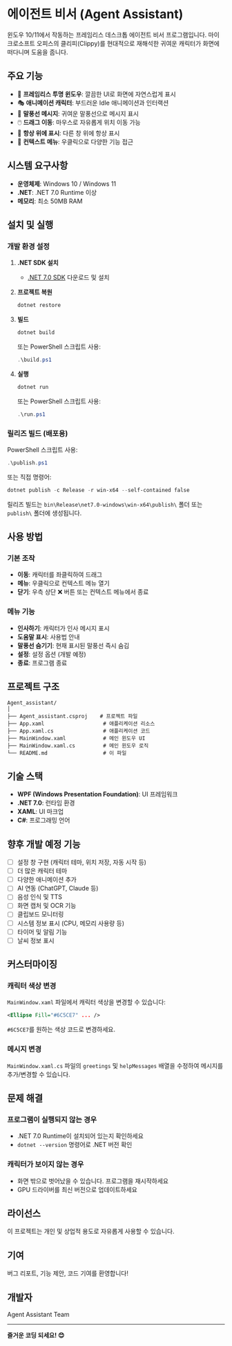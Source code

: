 # 에이전트 비서 (Agent Assistant)

윈도우 10/11에서 작동하는 프레임리스 데스크톱 에이전트 비서 프로그램입니다. 
마이크로소프트 오피스의 클리피(Clippy)를 현대적으로 재해석한 귀여운 캐릭터가 화면에 떠다니며 도움을 줍니다.

## 주요 기능

- 🎨 **프레임리스 투명 윈도우**: 깔끔한 UI로 화면에 자연스럽게 표시
- 🎭 **애니메이션 캐릭터**: 부드러운 Idle 애니메이션과 인터랙션
- 💬 **말풍선 메시지**: 귀여운 말풍선으로 메시지 표시
- 🖱️ **드래그 이동**: 마우스로 자유롭게 위치 이동 가능
- 📌 **항상 위에 표시**: 다른 창 위에 항상 표시
- 🎯 **컨텍스트 메뉴**: 우클릭으로 다양한 기능 접근

## 시스템 요구사항

- **운영체제**: Windows 10 / Windows 11
- **.NET**: .NET 7.0 Runtime 이상
- **메모리**: 최소 50MB RAM

## 설치 및 실행

### 개발 환경 설정

1. **.NET SDK 설치**
   - [.NET 7.0 SDK](https://dotnet.microsoft.com/download/dotnet/7.0) 다운로드 및 설치

2. **프로젝트 복원**
   ```powershell
   dotnet restore
   ```

3. **빌드**
   ```powershell
   dotnet build
   ```
   또는 PowerShell 스크립트 사용:
   ```powershell
   .\build.ps1
   ```

4. **실행**
   ```powershell
   dotnet run
   ```
   또는 PowerShell 스크립트 사용:
   ```powershell
   .\run.ps1
   ```

### 릴리즈 빌드 (배포용)

PowerShell 스크립트 사용:
```powershell
.\publish.ps1
```

또는 직접 명령어:
```powershell
dotnet publish -c Release -r win-x64 --self-contained false
```

릴리즈 빌드는 `bin\Release\net7.0-windows\win-x64\publish\` 폴더 또는 `publish\` 폴더에 생성됩니다.

## 사용 방법

### 기본 조작

- **이동**: 캐릭터를 좌클릭하여 드래그
- **메뉴**: 우클릭으로 컨텍스트 메뉴 열기
- **닫기**: 우측 상단 ❌ 버튼 또는 컨텍스트 메뉴에서 종료

### 메뉴 기능

- **인사하기**: 캐릭터가 인사 메시지 표시
- **도움말 표시**: 사용법 안내
- **말풍선 숨기기**: 현재 표시된 말풍선 즉시 숨김
- **설정**: 설정 옵션 (개발 예정)
- **종료**: 프로그램 종료

## 프로젝트 구조

```
Agent_assistant/
│
├── Agent_assistant.csproj    # 프로젝트 파일
├── App.xaml                   # 애플리케이션 리소스
├── App.xaml.cs                # 애플리케이션 코드
├── MainWindow.xaml            # 메인 윈도우 UI
├── MainWindow.xaml.cs         # 메인 윈도우 로직
└── README.md                  # 이 파일
```

## 기술 스택

- **WPF (Windows Presentation Foundation)**: UI 프레임워크
- **.NET 7.0**: 런타임 환경
- **XAML**: UI 마크업
- **C#**: 프로그래밍 언어

## 향후 개발 예정 기능

- [ ] 설정 창 구현 (캐릭터 테마, 위치 저장, 자동 시작 등)
- [ ] 더 많은 캐릭터 테마
- [ ] 다양한 애니메이션 추가
- [ ] AI 연동 (ChatGPT, Claude 등)
- [ ] 음성 인식 및 TTS
- [ ] 화면 캡처 및 OCR 기능
- [ ] 클립보드 모니터링
- [ ] 시스템 정보 표시 (CPU, 메모리 사용량 등)
- [ ] 타이머 및 알림 기능
- [ ] 날씨 정보 표시

## 커스터마이징

### 캐릭터 색상 변경

`MainWindow.xaml` 파일에서 캐릭터 색상을 변경할 수 있습니다:

```xml
<Ellipse Fill="#6C5CE7" ... />
```

`#6C5CE7`를 원하는 색상 코드로 변경하세요.

### 메시지 변경

`MainWindow.xaml.cs` 파일의 `greetings` 및 `helpMessages` 배열을 수정하여 메시지를 추가/변경할 수 있습니다.

## 문제 해결

### 프로그램이 실행되지 않는 경우
- .NET 7.0 Runtime이 설치되어 있는지 확인하세요
- `dotnet --version` 명령어로 .NET 버전 확인

### 캐릭터가 보이지 않는 경우
- 화면 밖으로 벗어났을 수 있습니다. 프로그램을 재시작하세요
- GPU 드라이버를 최신 버전으로 업데이트하세요

## 라이선스

이 프로젝트는 개인 및 상업적 용도로 자유롭게 사용할 수 있습니다.

## 기여

버그 리포트, 기능 제안, 코드 기여를 환영합니다!

## 개발자

Agent Assistant Team

---

**즐거운 코딩 되세요! 😊**



